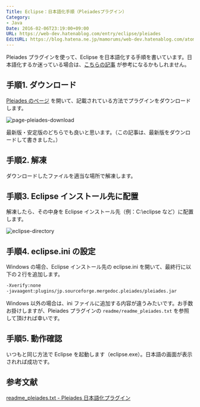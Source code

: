 ```yaml
---
Title: Eclipse：日本語化手順（Pleiadesプラグイン）
Category:
- Java
Date: 2016-02-06T23:19:00+09:00
URL: https://web-dev.hatenablog.com/entry/eclipse/pleiades
EditURL: https://blog.hatena.ne.jp/mamorums/web-dev.hatenablog.com/atom/entry/10328749687179019561
---
```


Pleiades プラグインを使って、Eclipse を日本語化する手順を書いています。日本語化するか迷っている場合は、[こちらの記事](/entry/eclipse/japanese) が参考になるかもしれません。

## 手順1. ダウンロード
[Pleiades のページ](http://mergedoc.osdn.jp/) を開いて、記載されている方法でプラグインをダウンロードします。

![page-pleiades-download](http://cdn-ak.f.st-hatena.com/images/fotolife/m/mamorums/20160814/20160814091457.png)

最新版・安定版のどちらでも良いと思います。（この記事は、最新版をダウンロードして書きました。）


## 手順2. 解凍
ダウンロードしたファイルを適当な場所で解凍します。


## 手順3. Eclipse インストール先に配置
解凍したら、その中身を Eclipse インストール先（例：C:\eclipse など）に配置します。

![eclipse-directory](http://cdn-ak.f.st-hatena.com/images/fotolife/m/mamorums/20160814/20160814091458.png)


## 手順4. eclipse.ini の設定
Windows の場合、Eclipse インストール先の eclipse.ini を開いて、最終行に以下の２行を追加します。

```txt
-Xverify:none
-javaagent:plugins/jp.sourceforge.mergedoc.pleiades/pleiades.jar
```

Windows 以外の場合は、ini ファイルに追加する内容が違うみたいです。お手数お掛けしますが、Pleiades プラグインの `readme/readme_pleiades.txt` を参照して頂ければ幸いです。


## 手順5. 動作確認
いつもと同じ方法で Eclipse を起動します（eclipse.exe）。日本語の画面が表示されれば成功です。


## 参考文献
[readme_pleiades.txt - Pleiades 日本語化プラグイン](http://svn.sourceforge.jp/svnroot/mergedoc/trunk/Pleiades/readme/readme_pleiades.txt)
